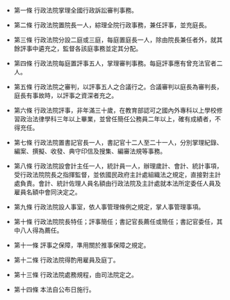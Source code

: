 * 第一條 行政法院掌理全國行政訴訟審判事務。

* 第二條 行政法院置院長一人，綜理全院行政事務，兼任評事，並充庭長。

* 第三條 行政法院分設二庭或三庭，每庭置庭長一人，除由院長兼任者外，就其餘評事中遴充之，監督各該庭事務並定其分配。

* 第四條 行政法院每庭置評事五人，掌理審判事務。每庭評事應有曾充法官者二人。

* 第五條 行政法院之審判，以評事五人之合議行之。合議審判以庭長為審判長，庭長有事故時，以評事之資深者充之。

* 第六條 行政法院評事，非年滿三十歲，在教育部認可之國內外專科以上學校修習政治法律學科三年以上畢業，並曾任簡任公務員二年以上，確有成績者，不得充任。

* 第七條 行政法院置書記官長一人，書記官十二人至二十一人，分別掌理紀錄、編案、撰擬、收發、典守印信及搜集、編審法規等事務。

* 第八條 行政法院設會計主任一人，統計員一人，辦理歲計、會計、統計事項，受行政法院院長之指揮監督，並依國民政府主計處組織法之規定，直接對主計處負責。會計、統計佐理人員名額由行政法院及主計處就本法所定委任人員及雇員名額中會同決定之。

* 第九條 行政法院設人事室，依人事管理條例之規定，掌人事管理事項。

* 第十條 行政法院院長特任；評事簡任；書記官長薦任或簡任；書記官委任，其中八人得為薦任。

* 第十一條 評事之保障，準用關於推事保障之規定。

* 第十二條 行政法院得酌用雇員及庭丁。

* 第十三條 行政法院處務規程，由司法院定之。

* 第十四條 本法自公布日施行。

